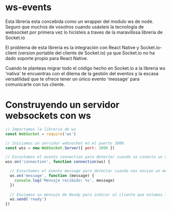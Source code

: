 # ws-events

Esta libreria esta concebida como un wrapper del modulo ws de node. Seguro que muchos de vosotros cuando usásteis la tecnología de websocket por primera vez lo hicísteis a traves de la maravillosa libreria de Socket.io

El problema de esta libreria es la integración con React Native y Socket.io-client (version portable del cliente de Socket.io) ya que Socket.io no ha dado soporte propio para React Native.

Cuando te planteas migrar todo el código hecho en Socket.io a la libreria ws 'nativa' te encuentras con el dilema de la gestión del eventos y la escasa versatilidad que te ofrece tener un único evento 'message' para comunicarte con tus cliente.

# Construyendo un servidor websockets con ws

```js
// Importamos la libreria de ws
const WebSocket = require('ws')

// Iniciamos un servidor websocket en el puerto 3000
const wss = new WebSocket.Server({ port: 3000 })

// Escuchamos el evento connection para detectar cuando se conecta un cliente
wss.on('connection', function connection(ws) {

  // Escuchamos el evento message para detectar cuando nos envian un mensaje (no podemos cambiar el nombre del evento)
  ws.on('message', function (message) {
    console.log('Mensaje recibido: %s', message)
  })
 
  // Enviamos un mensaje de Ready para indicar al cliente que estamos listos para comunicarnos con el
  ws.send('ready')
})

```
